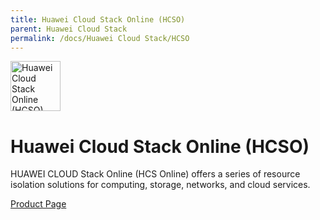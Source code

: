 ```yaml
---
title: Huawei Cloud Stack Online (HCSO)
parent: Huawei Cloud Stack
permalink: /docs/Huawei Cloud Stack/HCSO
---
```


<img src="https://res-static.hc-cdn.cn/cloudbu-site/public/new-product-icon/HuaweiCloudStack/huaweicloudstack.png" width="80" height="80" alt="Huawei Cloud Stack Online (HCSO)">

# Huawei Cloud Stack Online (HCSO)

HUAWEI CLOUD Stack Online (HCS Online) offers a series of resource isolation solutions for computing, storage, networks, and cloud services.

[Product Page](https://www.huaweicloud.com/intl/en-us/solution/HCSOnline/)

